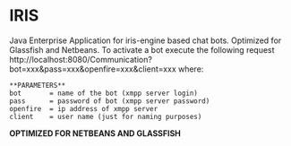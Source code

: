 IRIS
========

Java Enterprise Application for iris-engine based chat bots. Optimized for Glassfish and Netbeans. To activate a bot execute the following request
http://localhost:8080/Communication?bot=xxx&pass=xxx&openfire=xxx&client=xxx where:

```
**PARAMETERS**
bot       = name of the bot (xmpp server login)
pass      = password of bot (xmpp server password)
openfire  = ip address of xmpp server
client    = user name (just for naming purposes)
```

**OPTIMIZED FOR NETBEANS AND GLASSFISH**
